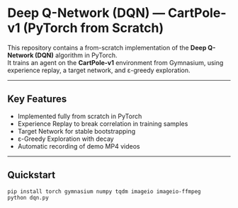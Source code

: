 # Deep Q-Network (DQN) — CartPole-v1 (PyTorch from Scratch)

This repository contains a from-scratch implementation of the **Deep Q-Network (DQN)** algorithm in PyTorch.  
It trains an agent on the **CartPole-v1** environment from Gymnasium, using experience replay, a target network, and ε-greedy exploration.  

---

## Key Features
- Implemented fully from scratch in PyTorch
- Experience Replay to break correlation in training samples
- Target Network for stable bootstrapping
- ε-Greedy Exploration with decay
- Automatic recording of demo MP4 videos

---

## Quickstart
```bash
pip install torch gymnasium numpy tqdm imageio imageio-ffmpeg
python dqn.py
